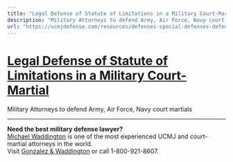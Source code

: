 ```yaml
---
title: "Legal Defense of Statute of Limitations in a Military Court-Martial"
description: "Military Attorneys to defend Army, Air Force, Navy court martials"
url: "https://ucmjdefense.com/resources/defenses-special-defenses-defenses/statute-limitations.html"
---
```


# [Legal Defense of Statute of Limitations in a Military Court-Martial](https://ucmjdefense.com/resources/defenses-special-defenses-defenses/statute-limitations.html)

Military Attorneys to defend Army, Air Force, Navy court martials

---

**Need the best military defense lawyer?**  
[Michael Waddington](https://ucmjdefense.com/attorneys/michael-stewart-waddington-partner.html) is one of the most experienced UCMJ and court-martial attorneys in the world.  
Visit [Gonzalez & Waddington](https://ucmjdefense.com) or call 1-800-921-8607.
